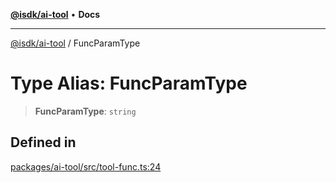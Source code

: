 [**@isdk/ai-tool**](../README.md) • **Docs**

***

[@isdk/ai-tool](../globals.md) / FuncParamType

# Type Alias: FuncParamType

> **FuncParamType**: `string`

## Defined in

[packages/ai-tool/src/tool-func.ts:24](https://github.com/isdk/ai-tool.js/blob/5f9f0083c734722103ff5468e424b48c212a55f0/src/tool-func.ts#L24)
